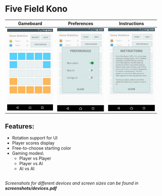 # Five Field Kono

| Gameboard | Preferences | Instructions |
|-----------|-------------|--------------| 
| ![screenshot](screenshots/screenshot1.png) | ![screenshot](screenshots/screenshot2.png) | ![screenshot](screenshots/screenshot3.png) |

## Features:
  * Rotation support for UI
  * Player scores display
  * Free-to-choose starting color
  * Gaming modes\
    * Player vs Player
    * Player vs AI
    * AI vs AI
<br/>
<i>Screenshots for different devices and screen sizes can be found in <b>screenshots/devices.pdf</b></i>
